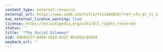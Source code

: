 ```yaml
---
content_type: external-resource
external_url: https://www.imdb.com/title/tt11464826/?ref_=fn_al_tt_1
has_external_license_warning: true
license: https://en.wikipedia.org/wiki/All_rights_reserved
status: ''
title: '*The Social Dilemma*'
uid: 44b8b277-0499-4d18-832f-8b1052c8ed3d
wayback_url: ''
---
```

